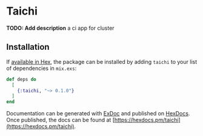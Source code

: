 # Taichi

**TODO: Add description**
a ci app for cluster

## Installation

If [available in Hex](https://hex.pm/docs/publish), the package can be installed
by adding `taichi` to your list of dependencies in `mix.exs`:

```elixir
def deps do
  [
    {:taichi, "~> 0.1.0"}
  ]
end
```

Documentation can be generated with [ExDoc](https://github.com/elixir-lang/ex_doc)
and published on [HexDocs](https://hexdocs.pm). Once published, the docs can
be found at [https://hexdocs.pm/taichi](https://hexdocs.pm/taichi).

